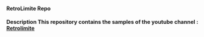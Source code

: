 <h4><b>RetroLimite Repo<b/><h4/>

Description
This repository contains the samples of the youtube channel : <a href="https://www.youtube.com/channel/UCIQeuV-IZyEOKTyoX7N2fbw">Retrolímite<a/>
